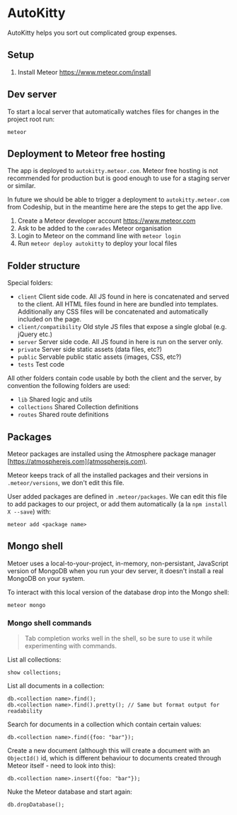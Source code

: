 # AutoKitty

AutoKitty helps you sort out complicated group expenses.

## Setup

1. Install Meteor https://www.meteor.com/install

## Dev server

To start a local server that automatically watches files for changes in the project root run:

```
meteor
```

## Deployment to Meteor free hosting

The app is deployed to `autokitty.meteor.com`. Meteor free hosting is not recommended for production
but is good enough to use for a staging server or similar.

In future we should be able to trigger a deployment to `autokitty.meteor.com` from Codeship, but
in the meantime here are the steps to get the app live.

1. Create a Meteor developer account https://www.meteor.com
2. Ask to be added to the `comrades` Meteor organisation
3. Login to Meteor on the command line with `meteor login`
3. Run `meteor deploy autokitty` to deploy your local files

## Folder structure

Special folders:

- `client` Client side code. All JS found in here is concatenated and served to the client. All HTML files found in here are bundled into templates. Additionally any CSS files will be concatenated and automatically included on the page.
- `client/compatibility` Old style JS files that expose a single global (e.g. jQuery etc.)
- `server` Server side code. All JS found in here is run on the server only.
- `private` Server side static assets (data files, etc?)
- `public` Servable public static assets (images, CSS, etc?)
- `tests` Test code

All other folders contain code usable by both the client and the server, by convention the
following folders are used:

- `lib` Shared logic and utils
- `collections` Shared Collection definitions
- `routes` Shared route definitions

## Packages

Meteor packages are installed using the Atmosphere package manager [https://atmospherejs.com](atmospherejs.com).

Meteor keeps track of all the installed packages and their versions in `.meteor/versions`, we don't edit this file.

User added packages are defined in `.meteor/packages`. We can edit this file to add packages to our project, or add them automatically (a la `npm install X --save`) with:

```
meteor add <package name>
```

## Mongo shell

Metoer uses a local-to-your-project, in-memory, non-persistant, JavaScript version of MongoDB when you run your dev server, it doesn't install a real MongoDB on your system.

To interact with this local version of the database drop into the Mongo shell:

```
meteor mongo
```

### Mongo shell commands

> Tab completion works well in the shell, so be sure to use it while experimenting with commands.

List all collections:

```
show collections;
```

List all documents in a collection:

```
db.<collection name>.find();
db.<collection name>.find().pretty(); // Same but format output for readability
```

Search for documents in a collection which contain certain values:

```
db.<collection name>.find({foo: "bar"});
```

Create a new document (although this will create a document with an `ObjectId()` id, which is different behaviour to documents created through Meteor itself - need to look into this):

```
db.<collection name>.insert({foo: "bar"});
```

Nuke the Meteor database and start again:

```
db.dropDatabase();
```
